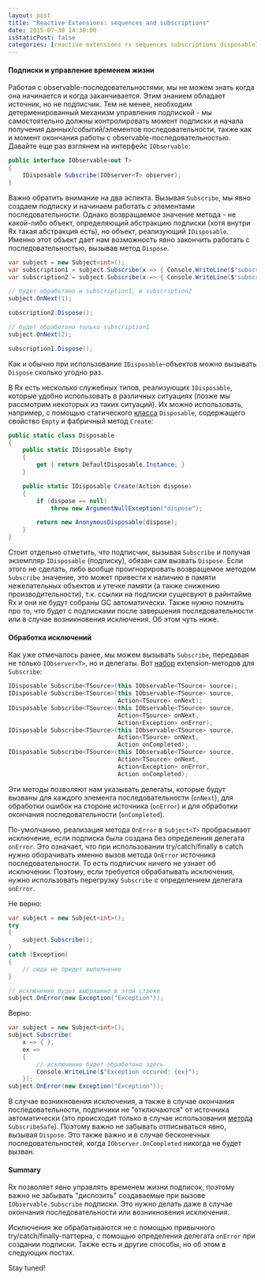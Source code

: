```yaml
---
layout: post
title: "Reactive Extensions: sequences and subscriptions"
date: 2015-07-30 14:30:00
isStaticPost: false
categories: [reactive extensions rx sequences subscriptions disposable]
---
```


#### Подписки и управление временем жизни

Работая с observable-последовательностями, мы не можем знать когда она начинается и когда заканчивается. Этим знанием обладает источник, но не подписчик. Тем не менее, необходим детерменированный механизм управления подпиской - мы самостоятельно должны контролировать момент подписки и начала получения данных/событий/элементов последовательности, также как и момент окончания работы с observable-последовательностью. Давайте еще раз взглянем на интерфейс `IObservable`:

```c#
public interface IObservable<out T>
{
    IDisposable Subscribe(IObserver<T> observer);
}

```

Важно обратить внимание на два аспекта. Вызывая `Subscribe`, мы явно создаем подписку и начинаем работать с элементами последовательности. Однако возвращаемое значение метода - не какой-либо объект, определяющий абстракцию подписки (хотя внутри Rx такая абстракция есть), но объект, реализующий `IDisposable`. Именно этот объект дает нам возможность явно закончить работать с последовательностью, вызывав метод `Dispose`.

```c#
var subject = new Subject<int>();
var subscription1 = subject.Subscribe(x => { Console.WriteLine($"subscription1, value: {x}"); });
var subscription2 = subject.Subscribe(x => { Console.WriteLine($"subscription2, value: {x}"); });

// будет обработано и subscription1, и subscription2
subject.OnNext(1);

subscription2.Dispose();

// будет обработано только subscription1
subject.OnNext(2);

subscription1.Dispose();
```

Как и обычно при использование `IDisposable`-объектов можно вызывать `Dispose` сколько угодно раз.

В Rx есть несколько служебных типов, реализующих `IDisposable`, которые удобно использовать в различных ситуациях (позже мы рассмотрим некоторых из таких ситуаций). Их можно использовать, например, с помощью статического [класса][disposable-cs] `Disposable`, содержащего свойство `Empty` и фабричный метод `Create`:

```c#
public static class Disposable
{
    public static IDisposable Empty
    {
        get { return DefaultDisposable.Instance; }
    }

    public static IDisposable Create(Action dispose)
    {
        if (dispose == null)
            throw new ArgumentNullException("dispose");

        return new AnonymousDisposable(dispose);
    }
}
```

Стоит отдельно отметить, что подписчик, вызывая `Subscribe` и получая экземпляр `IDisposable` (подписку), обязан сам вызвать `Dispose`. Если этого не сделать, либо вообще проигнорировать возвращемое методом `Subscribe` значение, это может привести к наличию в памяти нежелательных объектов и утечке памяти (а также снижению производительности), т.к. ссылки на подписки сущесвуют в райнтайме Rx и они не будут собраны GC автоматически. Также нужно помнить про то, что будет с подписками после завершения последовательности или в случае возникновения исключения. Об этом чуть ниже.

#### Обработка исключений

Как уже отмечалось ранее, мы можем вызывать `Subscribe`, передавая не только `IObserver<T>`, но и делегаты. Вот [набор][subsribe-overloads] extension-методов для `Subscribe`:

```c#
IDisposable Subscribe<TSource>(this IObservable<TSource> source);
IDisposable Subscribe<TSource>(this IObservable<TSource> source, 
                               Action<TSource> onNext);
IDisposable Subscribe<TSource>(this IObservable<TSource> source, 
                               Action<TSource> onNext, 
                               Action<Exception> onError);
IDisposable Subscribe<TSource>(this IObservable<TSource> source, 
                               Action<TSource> onNext, 
                               Action onCompleted);
IDisposable Subscribe<TSource>(this IObservable<TSource> source, 
                               Action<TSource> onNext, 
                               Action<Exception> onError,
                               Action onCompleted);

```

Эти методы позволяют нам указывать делегаты, которые будут вызваны для каждого элемента последовательности (`onNext`), для обработки ошибок на стороне источника (`onError`) и для обработки окончания последовательности (`onCompleted`).

По-умолчанию, реализация метода `OnError` в `Subject<T>` пробрасывает исключение, если подписка была создана без определения делегата `onError`. Это означает, что при использовании try/catch/finally в catch нужно оборачивать именно вызов метода `OnError` источника последовательности. То есть подписчик ничего не узнает об исключении. Поэтому, если требуется обрабатывать исключения, нужно использовать перегрузку `Subscribe` с определением делегата `onError`.

Не верно:

```c#
var subject = new Subject<int>();
try
{
    subject.Subscribe();
}
catch (Exception)
{
    // сюда не придет выполнение
}

// исключение будет выбрашено в этой строке
subject.OnError(new Exception("Exception"));
```

Верно:

```c#
var subject = new Subject<int>();
subject.Subscribe(
    x => { },
    ex =>
    {
        // исключение будет обработано здесь
        Console.WriteLine($"Exception occured: {ex}");
    });
subject.OnError(new Exception("Exception"));
```

В случае возникновения исключения, а также в случае окончания последовательности, подпичики не "отключаются" от источника автоматически (это происходит только в случае использования [метода][subscribe-safe] `SubscribeSafe`). Поэтому важно не забывать отписываться явно, вызывая `Dispose`. Это также важно и в случае бесконечных последовательностей, когда `IObserver.OnCompleted` никогда не будет вызван.

#### Summary

Rx позволяет явно управлять временем жизни подписок, поэтому важно не забывать "диспозить" создаваемые при вызове `IObservable.Subscribe` подписки. Это нужно делать даже в случае окончания последовательности или возникновения исключения.

Исключения же обрабатываются не с помощью привычного try/catch/finally-паттерна, с помощью определения делегата `onError` при создании подписки. Также есть и другие способы, но об этом в следующих постах.

Stay tuned!

[subsribe-overloads]: https://msdn.microsoft.com/en-us/library/system.observableextensions.subscribe(v=vs.103).aspx
[disposable-cs]: https://github.com/Reactive-Extensions/Rx.NET/blob/a13e3ff05bdded5cef2bf40bface22f8fa4ae316/Rx.NET/Source/System.Reactive.Core/Reactive/Disposables/Disposable.cs
[subscribe-safe]: https://github.com/Reactive-Extensions/Rx.NET/blob/a13e3ff05bdded5cef2bf40bface22f8fa4ae316/Rx.NET/Source/System.Reactive.Core/Observable.Extensions.cs